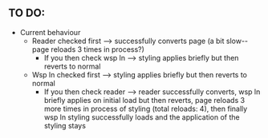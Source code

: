 ## TO DO:
- Current behaviour
  - Reader checked first --> successfully converts page (a bit slow-- page reloads 3 times in process?)
    - If you then check wsp ln --> styling applies briefly but then reverts to normal
  - Wsp ln checked first --> styling applies briefly but then reverts to normal
    - If you then check reader -->  reader successfully converts, wsp ln briefly applies on initial load but then reverts, page reloads 3 more times in process of styling (total reloads: 4), then finally wsp ln styling successfully loads and the application of the styling stays  

